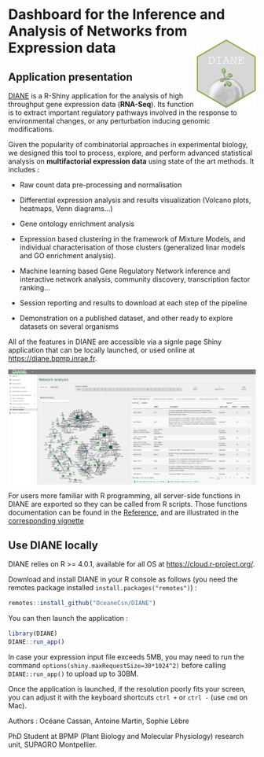 # Dashboard for the Inference and Analysis of Networks from Expression data <img src="man/figures/hex-DIANE.png" align="right" alt="" width="120" />

## Application presentation

[DIANE](https://diane.bpmp.inrae.fr) is a R-Shiny application for the analysis of high throughput gene expression data (**RNA-Seq**). Its function is to extract important regulatory pathways involved in the response to environmental changes, or any perturbation inducing genomic modifications.

Given the popularity of combinatorial approaches in experimental biology, we designed this tool to process, explore, and perform advanced statistical analysis on **multifactorial expression data** using state of the art methods. It includes :

+ Raw count data pre-processing and normalisation

+ Differential expression analysis and results visualization (Volcano plots, heatmaps, Venn diagrams...)

+ Gene ontology enrichment analysis

+ Expression based clustering in the framework of Mixture Models, and individual characterisation of those clusters (generalized linar models and GO enrichment analysis).

+ Machine learning based Gene Regulatory Network inference and interactive network analysis, community discovery, transcription factor ranking...

+ Session reporting and results to download at each step of the pipeline

+ Demonstration on a published dataset, and other ready to explore datasets on several organisms

All of the features in DIANE are accessible via a signle page Shiny application that can be locally launched, or used online at https://diane.bpmp.inrae.fr.

<img src="man/figures/net.PNG" align="center" alt="" width="900" />

For users more familiar with R programming, all server-side functions in DIANE are exported so they can be called from R scripts. 
Those functions documentation can be found in the [Reference](https://oceanecsn.github.io/DIANE/reference/index.html), and are illustrated in the [corresponding vignette](https://oceanecsn.github.io/DIANE/articles/DIANE_Programming_Interface.html)


## Use DIANE locally

DIANE relies on R >= 4.0.1, available for all OS at https://cloud.r-project.org/.

Download and install DIANE in your R console as follows (you need the remotes package installed ```install.packages("remotes")```) :

```R
remotes::install_github("OceaneCsn/DIANE")
```

You can then launch the application :

```R
library(DIANE)
DIANE::run_app()
```
In case your expression input file exceeds 5MB, you may need to run the command ```options(shiny.maxRequestSize=30*1024^2)``` before calling ```DIANE::run_app()``` to upload up to 30BM.

Once the application is launched, if the resolution poorly fits your screen, you can adjust it with the keyboard shortcuts ```ctrl +``` or  ```ctrl -``` (use ```cmd``` on Mac).
 

Authors : Océane Cassan, Antoine Martin, Sophie Lèbre

PhD Student at BPMP (Plant Biology and Molecular Physiology) research unit, SUPAGRO Montpellier.
